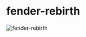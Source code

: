 fender-rebirth
========
![fender-rebirth](https://raw.githubusercontent.com/dockerHackathon2015/fender-rebirth/master/fender_rebirth.png)
